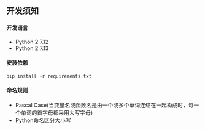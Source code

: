 ## 开发须知

#### 开发语言

* Python 2.7.12
* Python 2.7.13

#### 安装依赖

```
pip install -r requirements.txt
```

#### 命名规则

* Pascal Case(当变量名或函数名是由一个或多个单词连结在一起构成时，每一个单词的首字母都采用大写字母)
* Python命名区分大小写
